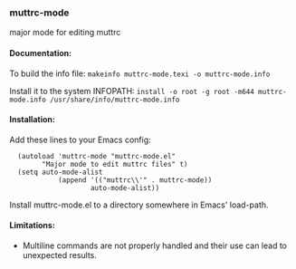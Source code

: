 ### muttrc-mode
major mode for editing muttrc

#### Documentation:

To build the info file:
  `makeinfo muttrc-mode.texi -o muttrc-mode.info`

Install it to the system INFOPATH:
  `install -o root -g root -m644 muttrc-mode.info /usr/share/info/muttrc-mode.info`

#### Installation:

Add these lines to your Emacs config:
```elisp
  (autoload 'muttrc-mode "muttrc-mode.el"
        "Major mode to edit muttrc files" t)
  (setq auto-mode-alist
            (append '(("muttrc\\'" . muttrc-mode))
                    auto-mode-alist))
```
Install muttrc-mode.el to a directory somewhere in Emacs' load-path.

#### Limitations:

- Multiline commands are not properly handled and their use can lead
  to unexpected results.
